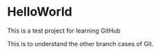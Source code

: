 # HelloWorld
This is a test project for learning GitHub

This is to understand the other branch cases of Git.
